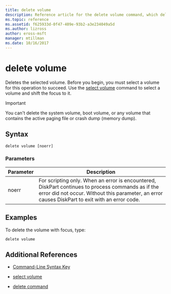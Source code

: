 ```yaml
---
title: delete volume
description: Reference article for the delete volume command, which deletes the selected volume.
ms.topic: reference
ms.assetid: f625933d-0f47-409e-93b2-a3e234049a5d
ms.author: lizross
author: eross-msft
manager: mtillman
ms.date: 10/16/2017
---
```


# delete volume

Deletes the selected volume. Before you begin, you must select a volume for this operation to succeed. Use the [select volume](select-volume.md) command to select a volume and shift the focus to it.

> [!IMPORTANT]
> You can't delete the system volume, boot volume, or any volume that contains the active paging file or crash dump (memory dump).

## Syntax

```
delete volume [noerr]
```

### Parameters

| Parameter | Description |
| --------- | ----------- |
| noerr | For scripting only. When an error is encountered, DiskPart continues to process commands as if the error did not occur. Without this parameter, an error causes DiskPart to exit with an error code. |

## Examples

To delete the volume with focus, type:

```
delete volume
```

## Additional References

- [Command-Line Syntax Key](command-line-syntax-key.md)

- [select volume](select-volume.md)

- [delete command](delete.md)